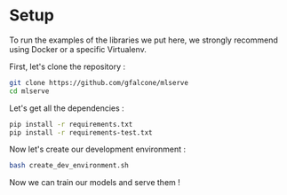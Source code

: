 # Setup

To run the examples of the libraries we put here, we strongly recommend using Docker or a specific Virtualenv.

First, let's clone the repository : 

````bash
git clone https://github.com/gfalcone/mlserve
cd mlserve
````

Let's get all the dependencies : 

```bash
pip install -r requirements.txt
pip install -r requirements-test.txt
```

Now let's create our development environment : 

````bash
bash create_dev_environment.sh
````

Now we can train our models and serve them !